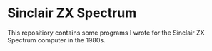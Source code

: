 # Sinclair ZX Spectrum
This repositiory contains some programs I wrote for the Sinclair ZX Spectrum computer in the 1980s.
